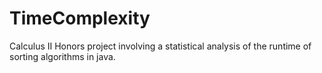 # TimeComplexity
Calculus II Honors project involving a statistical analysis of the runtime of sorting algorithms in java.
